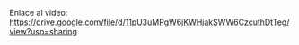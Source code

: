 Enlace al video:
 https://drive.google.com/file/d/11pU3uMPgW6jKWHjakSWW6CzcuthDtTeg/view?usp=sharing